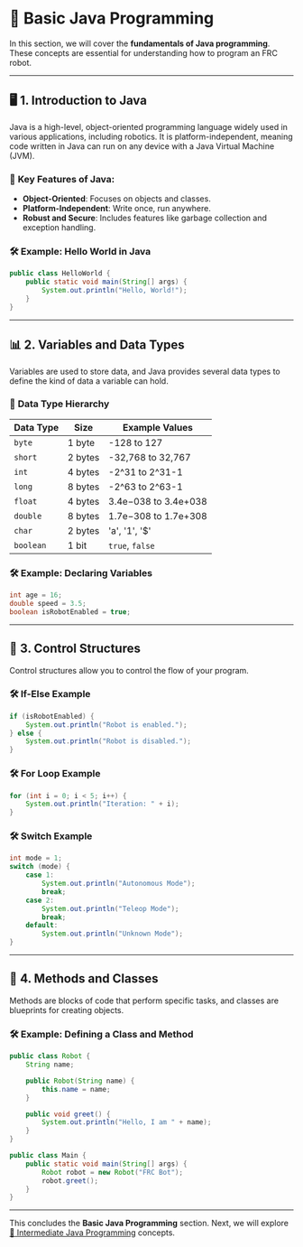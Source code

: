 # 📗 **Basic Java Programming**

In this section, we will cover the **fundamentals of Java programming**. These concepts are essential for understanding how to program an FRC robot.

---

## 🖥️ **1. Introduction to Java**

Java is a high-level, object-oriented programming language widely used in various applications, including robotics. It is platform-independent, meaning code written in Java can run on any device with a Java Virtual Machine (JVM).

### 🔑 **Key Features of Java**:
- **Object-Oriented**: Focuses on objects and classes.
- **Platform-Independent**: Write once, run anywhere.
- **Robust and Secure**: Includes features like garbage collection and exception handling.

### 🛠️ **Example: Hello World in Java**
```java
public class HelloWorld {
    public static void main(String[] args) {
        System.out.println("Hello, World!");
    }
}
```

---

## 📊 **2. Variables and Data Types**

Variables are used to store data, and Java provides several data types to define the kind of data a variable can hold.

### 🔢 **Data Type Hierarchy**
| **Data Type**   | **Size**       | **Example Values**       |
|------------------|---------------|---------------------------|
| `byte`          | 1 byte        | -128 to 127              |
| `short`         | 2 bytes       | -32,768 to 32,767        |
| `int`           | 4 bytes       | -2^31 to 2^31-1          |
| `long`          | 8 bytes       | -2^63 to 2^63-1          |
| `float`         | 4 bytes       | 3.4e−038 to 3.4e+038     |
| `double`        | 8 bytes       | 1.7e−308 to 1.7e+308     |
| `char`          | 2 bytes       | 'a', '1', '$'            |
| `boolean`       | 1 bit         | `true`, `false`          |

### 🛠️ **Example: Declaring Variables**
```java
int age = 16;
double speed = 3.5;
boolean isRobotEnabled = true;
```

---

## 🔄 **3. Control Structures**

Control structures allow you to control the flow of your program.

### 🛠️ **If-Else Example**
```java
if (isRobotEnabled) {
    System.out.println("Robot is enabled.");
} else {
    System.out.println("Robot is disabled.");
}
```

### 🛠️ **For Loop Example**
```java
for (int i = 0; i < 5; i++) {
    System.out.println("Iteration: " + i);
}
```

### 🛠️ **Switch Example**
```java
int mode = 1;
switch (mode) {
    case 1:
        System.out.println("Autonomous Mode");
        break;
    case 2:
        System.out.println("Teleop Mode");
        break;
    default:
        System.out.println("Unknown Mode");
}
```

---

## 🧩 **4. Methods and Classes**

Methods are blocks of code that perform specific tasks, and classes are blueprints for creating objects.

### 🛠️ **Example: Defining a Class and Method**
```java
public class Robot {
    String name;

    public Robot(String name) {
        this.name = name;
    }

    public void greet() {
        System.out.println("Hello, I am " + name);
    }
}

public class Main {
    public static void main(String[] args) {
        Robot robot = new Robot("FRC Bot");
        robot.greet();
    }
}
```

---

This concludes the **Basic Java Programming** section. Next, we will explore [📘 Intermediate Java Programming](03_Intermediate_Java_Programming.md) concepts.
